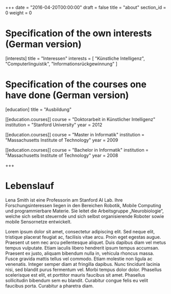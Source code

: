 +++
date = "2016-04-20T00:00:00"
draft = false
title = "about"
section_id = 0
weight = 0

# Specification of the own interests (German version)
[interests]
  title = "Interessen"
  interests = [
    "Künstliche Intelligenz",
    "Computerlinguistik",
    "Informationsrückgewinnung"
  ]

# Specification of the courses one have done (German version)
[education]
  title = "Ausbildung"

[[education.courses]]
  course = "Doktorarbeit in Künstlicher Intelligenz"
  institution = "Stanford University"
  year = 2012

[[education.courses]]
  course = "Master in Informatik"
  institution = "Massachusetts Institute of Technology"
  year = 2009

[[education.courses]]
  course = "Bachelor in Informatik"
  institution = "Massachusetts Institute of Technology"
  year = 2008

+++

# Lebenslauf

Lena Smith ist eine Professorin am Stanford AI Lab. Ihre Forschungsinteressen liegen in den Bereichen Robotik, Mobile Computing und programmierbare Materie. Sie leitet die Arbeitsgruppe „Neurobiologie“, welche sich selbst steuernde und sich selbst organisierende Roboter sowie mobile Sensornetze entwickelt.

Lorem ipsum dolor sit amet, consectetur adipiscing elit. Sed neque elit, tristique placerat feugiat ac, facilisis vitae arcu. Proin eget egestas augue. Praesent ut sem nec arcu pellentesque aliquet. Duis dapibus diam vel metus tempus vulputate. Etiam iaculis libero hendrerit ipsum tempus accumsan. Praesent ex justo, aliquam bibendum nulla in, vehicula rhoncus massa. Fusce gravida mattis tellus vel commodo. Etiam molestie non ligula ac venenatis. Integer semper diam at fringilla dapibus. Nunc tincidunt lacinia nisi, sed blandit purus fermentum vel. Morbi tempus dolor dolor. Phasellus scelerisque est elit, et porttitor mauris faucibus sit amet. Phasellus sollicitudin bibendum sem eu blandit. Curabitur congue felis eu velit faucibus porta. Curabitur a pharetra diam.

